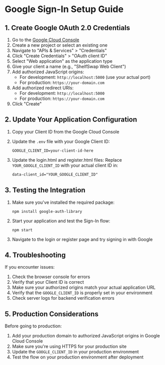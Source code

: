 # Google Sign-In Setup Guide

## 1. Create Google OAuth 2.0 Credentials

1. Go to the [Google Cloud Console](https://console.cloud.google.com/)
2. Create a new project or select an existing one
3. Navigate to "APIs & Services" > "Credentials"
4. Click "Create Credentials" > "OAuth client ID"
5. Select "Web application" as the application type
6. Give your client a name (e.g., "ShelfSwap Web Client")
7. Add authorized JavaScript origins:
   - For development: `http://localhost:5000` (use your actual port)
   - For production: `https://your-domain.com`
8. Add authorized redirect URIs:
   - For development: `http://localhost:5000`
   - For production: `https://your-domain.com`
9. Click "Create"

## 2. Update Your Application Configuration

1. Copy your Client ID from the Google Cloud Console

2. Update the `.env` file with your Google Client ID:
   ```
   GOOGLE_CLIENT_ID=your-client-id-here
   ```

3. Update the login.html and register.html files:
   Replace `YOUR_GOOGLE_CLIENT_ID` with your actual client ID in:
   ```html
   data-client_id="YOUR_GOOGLE_CLIENT_ID"
   ```

## 3. Testing the Integration

1. Make sure you've installed the required package:
   ```
   npm install google-auth-library
   ```

2. Start your application and test the Sign-In flow:
   ```
   npm start
   ```

3. Navigate to the login or register page and try signing in with Google

## 4. Troubleshooting

If you encounter issues:

1. Check the browser console for errors
2. Verify that your Client ID is correct
3. Make sure your authorized origins match your actual application URL
4. Verify that the `GOOGLE_CLIENT_ID` is properly set in your environment
5. Check server logs for backend verification errors

## 5. Production Considerations

Before going to production:

1. Add your production domain to authorized JavaScript origins in Google Cloud Console
2. Make sure you're using HTTPS for your production site
3. Update the `GOOGLE_CLIENT_ID` in your production environment
4. Test the flow on your production environment after deployment 